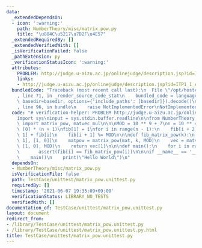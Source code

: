 ```yaml
---
data:
  _extendedDependsOn:
  - icon: ':warning:'
    path: NumberTheory/misc/matrix_pow.py
    title: "\u884C\u5217\u7D2F\u4E57"
  _extendedRequiredBy: []
  _extendedVerifiedWith: []
  _isVerificationFailed: false
  _pathExtension: py
  _verificationStatusIcon: ':warning:'
  attributes:
    PROBLEM: http://judge.u-aizu.ac.jp/onlinejudge/description.jsp?id=ITP1_1_A
    links:
    - http://judge.u-aizu.ac.jp/onlinejudge/description.jsp?id=ITP1_1_A
  bundledCode: "Traceback (most recent call last):\n  File \"/opt/hostedtoolcache/Python/3.9.5/x64/lib/python3.9/site-packages/onlinejudge_verify/documentation/build.py\"\
    , line 71, in _render_source_code_stat\n    bundled_code = language.bundle(stat.path,\
    \ basedir=basedir, options={'include_paths': [basedir]}).decode()\n  File \"/opt/hostedtoolcache/Python/3.9.5/x64/lib/python3.9/site-packages/onlinejudge_verify/languages/python.py\"\
    , line 96, in bundle\n    raise NotImplementedError\nNotImplementedError\n"
  code: "# verification-helper: PROBLEM http://judge.u-aizu.ac.jp/onlinejudge/description.jsp?id=ITP1_1_A\n\
    import sys\ninput = sys.stdin.buffer.readline\n\nfrom NumberTheory.misc.matrix_pow\
    \ import matrix_pow, matvec_mul\n\n\nMOD = 10 ** 9 + 7\nn = 10 ** 4\n\n\nfib =\
    \ [0] * (n + 1)\nfib[1] = 1\nfor i in range(n - 1):\n    fib[i + 2] = fib[i +\
    \ 1] + fib[i]\n    fib[i + 1] %= MOD\n\n\ndef fib_matrix_pow(k):\n    mat = [[1,\
    \ 1], [1, 0]]\n    matpow = matrix_pow(mat, k, MOD)\n    vec = matvec_mul(matpow,\
    \ [1, 0], MOD)\n    return vec[1]\n\n\ndef main():\n    for i in range(n):\n \
    \       assert(fib[i] == fib_matrix_pow(i))\n\n\nif __name__ == '__main__':\n\
    \    main()\n    print(\"Hello World\")\n"
  dependsOn:
  - NumberTheory/misc/matrix_pow.py
  isVerificationFile: false
  path: TestCase/unittest/matrix_pow.unittest.py
  requiredBy: []
  timestamp: '2021-06-07 19:35:09+09:00'
  verificationStatus: LIBRARY_NO_TESTS
  verifiedWith: []
documentation_of: TestCase/unittest/matrix_pow.unittest.py
layout: document
redirect_from:
- /library/TestCase/unittest/matrix_pow.unittest.py
- /library/TestCase/unittest/matrix_pow.unittest.py.html
title: TestCase/unittest/matrix_pow.unittest.py
---
```

